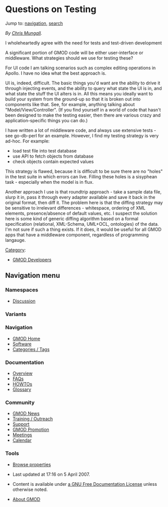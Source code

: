 



<span id="top"></span>




# <span dir="auto">Questions on Testing</span>






Jump to: [navigation](#mw-navigation), [search](#p-search)


*By <a
href="http://gmod.org/mediawiki/index.php?title=Chris_Mungall&amp;action=edit&amp;redlink=1"
class="new" title="Chris Mungall (page does not exist)">Chris
Mungall</a>.*

I wholeheartedly agree with the need for tests and test-driven
development

A significant portion of GMOD code will be either user-interface or
middleware. What strategies should we use for testing these?

For UI code I am talking scenarios such as complex editing operations in
Apollo. I have no idea what the best approach is.

UI is, indeed, difficult. The basic things you'd want are the ability to
drive it through injecting events, and the ability to query what state
the UI is in, and what state the stuff the UI alters is in. All this
means you ideally want to build your system from the ground-up so that
it is broken out into components like that. See, for example, anything
talking about "Model/View/Controller". (If you find yourself in a world
of code that hasn't been designed to make the testing easier, then there
are various crazy and application-specific things you can do.)

I have written a lot of middleware code, and always use extensive
tests - see go-db-perl for an example. However, I find my testing
strategy is very ad-hoc. For example:

- load test file into test database
- use API to fetch objects from database
- check objects contain expected values

This strategy is flawed, because it is difficult to be sure there are no
"holes" in the test suite in which errors can live. Filling these holes
is a sisyphean task - especially when the model is in flux.

Another approach I use is that roundtrip approach - take a sample data
file, slurp it in, pass it through every adapter available and save it
back in the original format, then diff it. The problem here is that the
diffing strategy may be sensitive to irrelevant differences -
whitespace, ordering of XML elements, presence/absence of default
values, etc. I suspect the solution here is some kind of generic diffing
algorithm based on a formal specification (relational, XML-Schema,
UML+OCL, ontologies) of the data. I'm not sure if such a thing exists.
If it does, it would be useful for all GMOD apps that have a middleware
component, regardless of programming langauge.




[Category](Special%3ACategories "Special%3ACategories"):

- [GMOD Developers](Category%3AGMOD_Developers "Category%3AGMOD Developers")






## Navigation menu



### Namespaces


- <span id="ca-talk"><a
  href="http://gmod.org/mediawiki/index.php?title=Talk:Questions_on_Testing&amp;action=edit&amp;redlink=1"
  accesskey="t"
  title="Discussion about the content page [t]">Discussion</a></span>


### 

### Variants[](#)








<a href="Main_Page"
style="background-image: url(../images/GMOD-cogs.png);"
title="Visit the main page"></a>


### Navigation



- <span id="n-GMOD-Home">[GMOD Home](Main_Page)</span>
- <span id="n-Software">[Software](GMOD_Components)</span>
- <span id="n-Categories-.2F-Tags">[Categories /
  Tags](Categories)</span>




### Documentation



- <span id="n-Overview">[Overview](Overview)</span>
- <span id="n-FAQs">[FAQs](Category%3AFAQ)</span>
- <span id="n-HOWTOs">[HOWTOs](Category%3AHOWTO)</span>
- <span id="n-Glossary">[Glossary](Glossary)</span>




### Community



- <span id="n-GMOD-News">[GMOD News](GMOD_News)</span>
- <span id="n-Training-.2F-Outreach">[Training /
  Outreach](Training_and_Outreach)</span>
- <span id="n-Support">[Support](Support)</span>
- <span id="n-GMOD-Promotion">[GMOD Promotion](GMOD_Promotion)</span>
- <span id="n-Meetings">[Meetings](Meetings)</span>
- <span id="n-Calendar">[Calendar](Calendar)</span>




### Tools

- <span id="t-smwbrowselink"><a href="Special%3ABrowse/Questions_on_Testing" rel="smw-browse">Browse
  properties</a></span>



- <span id="footer-info-lastmod">Last updated at 17:16 on 5 April
  2007.</span>
<!-- - <span id="footer-info-viewcount">9,037 page views.</span> -->
- <span id="footer-info-copyright">Content is available under
  <a href="http://www.gnu.org/licenses/fdl-1.3.html" class="external"
  rel="nofollow">a GNU Free Documentation License</a> unless otherwise
  noted.</span>

<!-- -->

- <span id="footer-places-about">[About
  GMOD](GMOD%3AAbout "GMOD%3AAbout")</span>

<!-- -->




